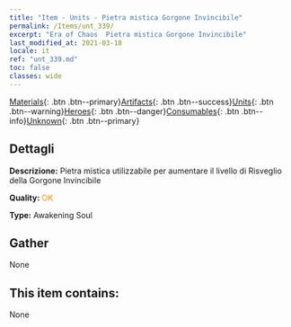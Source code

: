 ```yaml
---
title: "Item - Units - Pietra mistica Gorgone Invincibile"
permalink: /Items/unt_339/
excerpt: "Era of Chaos  Pietra mistica Gorgone Invincibile"
last_modified_at: 2021-03-18
locale: it
ref: "unt_339.md"
toc: false
classes: wide
---
```

 [Materials](/it/Items/){: .btn .btn--primary}[Artifacts](/it/Items/Artifacts/){: .btn .btn--success}[Units](/it/Items/Units/){: .btn .btn--warning}[Heroes](/it/Items/Heroes/){: .btn .btn--danger}[Consumables](/it/Items/Consumables/){: .btn .btn--info}[Unknown](/it/Items/Unknown/){: .btn .btn--primary}

## Dettagli
 **Descrizione:** Pietra mistica utilizzabile per aumentare il livello di Risveglio della Gorgone Invincibile

 **Quality:** <span style="color: #FF8C00">OK</span>

 **Type:** Awakening Soul

## Gather

  None

## This item contains:

  None

